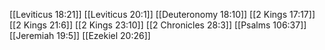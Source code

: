 [[Leviticus 18:21]]
[[Leviticus 20:1]]
[[Deuteronomy 18:10]]
[[2 Kings 17:17]]
[[2 Kings 21:6]]
[[2 Kings 23:10]]
[[2 Chronicles 28:3]]
[[Psalms 106:37]]
[[Jeremiah 19:5]]
[[Ezekiel 20:26]]
